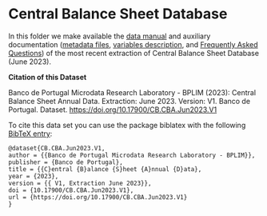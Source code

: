 # Central Balance Sheet Database


In this folder we make available the [data manual](https://github.com/BPLIM/Manuals/blob/master/data/CB/JUN23/CB_manual_JUN2023.pdf) and auxiliary documentation ([metadata files](https://github.com/BPLIM/Manuals/tree/master/data/CB/JUN23/aux_files/metafiles), [variables description](https://github.com/BPLIM/Manuals/tree/master/data/CB/JUN23/aux_files/variables_description), and [Frequently Asked Questions](https://github.com/BPLIM/Manuals/blob/master/data/CB/JUN23/aux_files/faq/CB_faq.qmd)) of the most recent extraction of Central Balance Sheet Database (June 2023).

**Citation of this Dataset**

Banco de Portugal Microdata Research Laboratory - BPLIM (2023): Central Balance Sheet Annual Data. Extraction: June 2023. Version: V1. Banco de Portugal. Dataset. https://doi.org/10.17900/CB.CBA.Jun2023.V1

To cite this data set you can use the package biblatex with the following [BibTeX entry](https://github.com/BPLIM/Manuals/tree/master/CB/JUN23/aux_files/bibtex/CB.bib):

```
@dataset{CB.CBA.Jun2023.V1,
author = {{Banco de Portugal Microdata Research Laboratory - BPLIM}},
publisher = {Banco de Portugal},
title = {{C}entral {B}alance {S}heet {A}nnual {D}ata},
year = {2023},
version = {{ V1, Extraction June 2023}},
doi = {10.17900/CB.CBA.Jun2023.V1},
url = {https://doi.org/10.17900/CB.CBA.Jun2023.V1}
}
```
